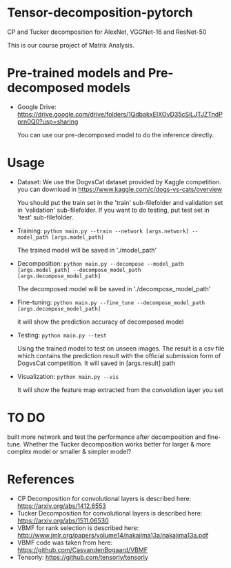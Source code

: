 # Tensor-decomposition-pytorch
CP and Tucker decomposition for AlexNet, VGGNet-16 and ResNet-50

This is our course project of Matrix Analysis. 

# Pre-trained models and Pre-decomposed models

- Google Drive: https://drive.google.com/drive/folders/1QdbakxEIXOyD35cSiLJTJZTndPprn0Q0?usp=sharing

  You can use our pre-decomposed model to do the inference directly.

# Usage

- Dataset:
We use the DogvsCat dataset provided by Kaggle competition. you can download in https://www.kaggle.com/c/dogs-vs-cats/overview

  You should put the train set in the 'train' sub-filefolder and validation set in 'validation' sub-filefolder. If you want to do testing, put test set in 'test' sub-filefolder.
- Training:
``python main.py --train --network [args.network] --model_path [args.model_path]``

  The trained model will be saved in './model_path'
- Decomposition:
``python main.py --decompose --model_path [args.model_path] --decompose_model_path [args.decompose_model_path]``

  The decomposed model will be saved in './decompose_model_path'

- Fine-tuning:
``python main.py --fine_tune --decompose_model_path [args.decompose_model_path]``

  it will show the prediction accuracy of decomposed model
  
- Testing:
``python main.py --test``

  Using the trained model to test on unseen images. The result is a csv file which contains the prediction result with the official submission form of DogvsCat competition. It will saved in [args.result] path

- Visualization:
``python main.py --vis``
  
  It will show the feature map extracted from the convolution layer you set
# TO DO

built more network and test the performance after decomposition and fine-tune. Whether the Tucker decomposition works better for larger & more complex model or smaller & simpler model? 
  
# References

- CP Decomposition for convolutional layers is described here: https://arxiv.org/abs/1412.6553
- Tucker Decomposition for convolutional layers is described here: https://arxiv.org/abs/1511.06530
- VBMF for rank selection is described here: http://www.jmlr.org/papers/volume14/nakajima13a/nakajima13a.pdf
- VBMF code was taken from here: https://github.com/CasvandenBogaard/VBMF
- Tensorly: https://github.com/tensorly/tensorly
